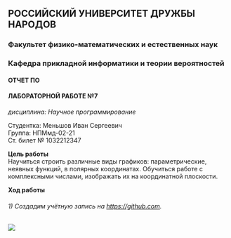 ## РОССИЙСКИЙ УНИВЕРСИТЕТ ДРУЖБЫ НАРОДОВ  
### Факультет физико-математических и естественных наук  
### Кафедра прикладной информатики и теории вероятностей  


#### ОТЧЕТ ПО  
#### ЛАБОРАТОРНОЙ РАБОТЕ №7  

*дисциплина: Научное программирование*  

Студентка: Меньшов Иван Сергеевич  
Группа: НПМмд-02-21  
Ст. билет № 1032212347


**Цель работы**  
Научиться строить различные виды графиков: параметрические, неявных функций, в полярных координатах. Обучиться работе с комплексными числами, изображать их на координатной плоскости.

**Ход работы**

###### 1) Создадим учётную запись на https://github.com. ######
![](/lab_1/1screen.PNG)
